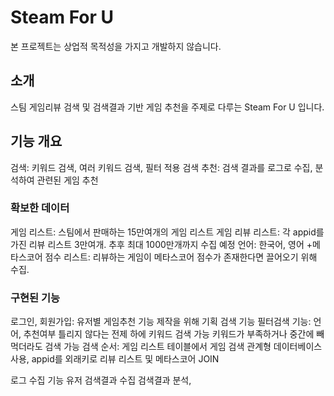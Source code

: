 # Steam For U
본 프로젝트는 상업적 목적성을 가지고 개발하지 않습니다.

## 소개
스팀 게임리뷰 검색 및 검색결과 기반 게임 추천을 주제로 다루는 Steam For U 입니다. 

## 기능 개요
검색: 키워드 검색, 여러 키워드 검색, 필터 적용 검색 
추천: 검색 결과를 로그로 수집, 분석하여 관련된 게임 추천 

### 확보한 데이터
게임 리스트: 스팀에서 판매하는 15만여개의 게임 리스트
게임 리뷰 리스트: 각 appid를 가진 리뷰 리스트 3만여개. 추후 최대 1000만개까지 수집 예정
  언어: 한국어, 영어
+메타스코어 점수 리스트: 리뷰하는 게임이 메타스코어 점수가 존재한다면 끌어오기 위해 수집.  

### 구현된 기능 
로그인, 회원가입: 유저별 게임추천 기능 제작을 위해 기획
검색 기능 
  필터검색 기능: 언어, 추천여부
  틀리지 않다는 전제 하에 키워드 검색 가능 
    키워드가 부족하거나 중간에 빼먹더라도 검색 가능
  검색 순서: 
    게임 리스트 테이블에서 게임 검색 
    관계형 데이터베이스 사용, appid를 외래키로 리뷰 리스트 및 메타스코어 JOIN

로그 수집 기능
  유저 검색결과 수집
  검색결과 분석, 

